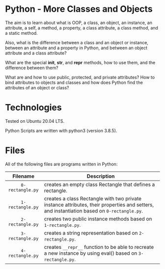 # Python - More Classes and Objects

The aim is to learn about what is OOP, a class, an object, an instance, an attribute, a self, a method, a property, a class attribute, a class method, and a static method.

Also, what is the difference between a class and an object or instance, between an attribute and a property in Python, and between an object attribute and a class attribute?

What are the special __init__, __str__, and __repr__ methods, how to use them, and the difference between them?

What are and how to use public, protected, and private attributes? How to bind attributes to objects and classes and how does Python find the attributes of an object or class?

# Technologies

Tested on Ubuntu 20.04 LTS.

Python Scripts are written with python3 (version 3.8.5).

# Files

All of the following files are programs written in Python:

| Filename         | Description
|:----------------:| -------------------------------------------------------------------------------------------------------------- 
| `0-rectangle.py` | creates an empty class Rectangle that defines a rectangle.
| `1-rectangle.py` | creates a class Rectangle with two private instance attributes, their properties and setters, and instantiation based on `0-rectangle.py`.
| `2-rectangle.py` | creates two public instance methods based on `1-rectangle.py`.
| `3-rectangle.py` | creates a string representation based on `2-rectangle.py`.
| `4-rectangle.py` | creates `__repr__` function to be able to recreate a new instance by using eval() based on `3-rectangle.py`.
